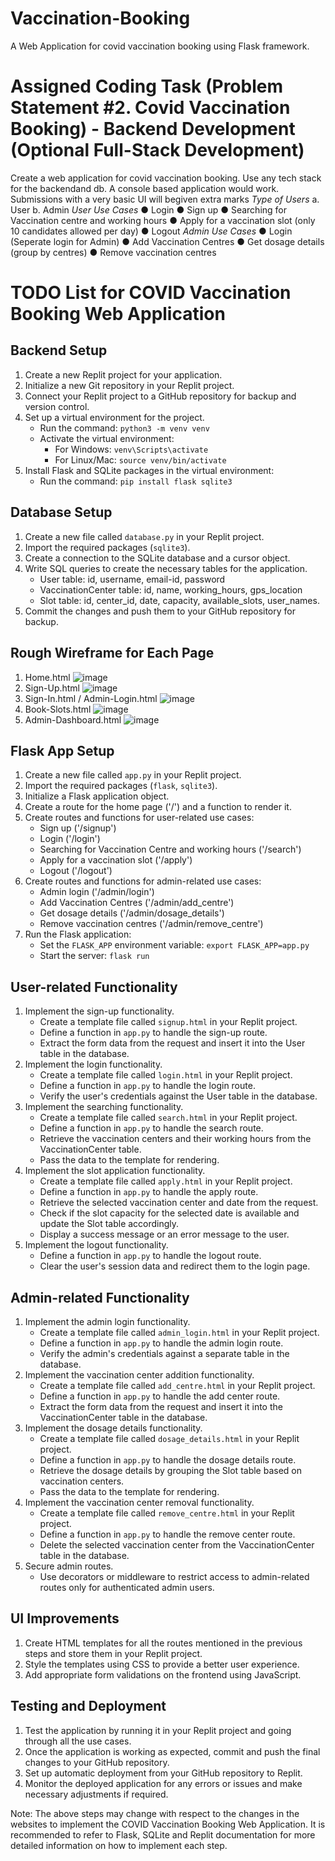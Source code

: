 # Vaccination-Booking
A Web Application for covid vaccination booking using Flask framework.

# Assigned Coding Task (Problem Statement #2. Covid Vaccination Booking) - Backend Development (Optional Full-Stack Development)
Create a web application for covid vaccination booking. Use any tech stack for the backendand db. A console based application would work. Submissions with a very basic UI will begiven extra marks
*Type of Users*
a. User
b. Admin
*User Use Cases*
● Login
● Sign up
● Searching for Vaccination centre and working hours
● Apply for a vaccination slot (only 10 candidates allowed per day)
● Logout
*Admin Use Cases*
● Login (Seperate login for Admin)
● Add Vaccination Centres
● Get dosage details (group by centres)
● Remove vaccination centres

# TODO List for COVID Vaccination Booking Web Application

## Backend Setup
1. Create a new Replit project for your application.
2. Initialize a new Git repository in your Replit project.
3. Connect your Replit project to a GitHub repository for backup and version control.
4. Set up a virtual environment for the project.
   - Run the command: `python3 -m venv venv`
   - Activate the virtual environment:
     - For Windows: `venv\Scripts\activate`
     - For Linux/Mac: `source venv/bin/activate`
5. Install Flask and SQLite packages in the virtual environment:
   - Run the command: `pip install flask sqlite3`

## Database Setup
1. Create a new file called `database.py` in your Replit project.
2. Import the required packages (`sqlite3`).
3. Create a connection to the SQLite database and a cursor object.
4. Write SQL queries to create the necessary tables for the application.
   - User table: id, username, email-id, password
   - VaccinationCenter table: id, name, working_hours, gps_location
   - Slot table: id, center_id, date, capacity, available_slots, user_names.
5. Commit the changes and push them to your GitHub repository for backup.

## Rough Wireframe for Each Page
1. Home.html
   ![image](https://github.com/Samuel-2552/Vaccination-Booking/assets/104893913/8effa997-4e46-4d01-ac41-a65870bba0a6)
2. Sign-Up.html
   ![image](https://github.com/Samuel-2552/Vaccination-Booking/assets/104893913/1a05ad36-541b-4c03-b26a-680027e41621)
3. Sign-In.html / Admin-Login.html
   ![image](https://github.com/Samuel-2552/Vaccination-Booking/assets/104893913/a5a918c5-2705-40e6-b810-1e59b60594e2)
4. Book-Slots.html
   ![image](https://github.com/Samuel-2552/Vaccination-Booking/assets/104893913/da18136d-b7f0-45cd-82f1-92a3e7948e63)
5. Admin-Dashboard.html
   ![image](https://github.com/Samuel-2552/Vaccination-Booking/assets/104893913/d0c20445-3550-4ff2-b07f-5f86d14a644d)   
   
## Flask App Setup
1. Create a new file called `app.py` in your Replit project.
2. Import the required packages (`flask`, `sqlite3`).
3. Initialize a Flask application object.
4. Create a route for the home page ('/') and a function to render it.
5. Create routes and functions for user-related use cases:
   - Sign up ('/signup')
   - Login ('/login')
   - Searching for Vaccination Centre and working hours ('/search')
   - Apply for a vaccination slot ('/apply')
   - Logout ('/logout')
6. Create routes and functions for admin-related use cases:
   - Admin login ('/admin/login')
   - Add Vaccination Centres ('/admin/add_centre')
   - Get dosage details ('/admin/dosage_details')
   - Remove vaccination centres ('/admin/remove_centre')
7. Run the Flask application:
   - Set the `FLASK_APP` environment variable: `export FLASK_APP=app.py`
   - Start the server: `flask run`

## User-related Functionality
1. Implement the sign-up functionality.
   - Create a template file called `signup.html` in your Replit project.
   - Define a function in `app.py` to handle the sign-up route.
   - Extract the form data from the request and insert it into the User table in the database.
2. Implement the login functionality.
   - Create a template file called `login.html` in your Replit project.
   - Define a function in `app.py` to handle the login route.
   - Verify the user's credentials against the User table in the database.
3. Implement the searching functionality.
   - Create a template file called `search.html` in your Replit project.
   - Define a function in `app.py` to handle the search route.
   - Retrieve the vaccination centers and their working hours from the VaccinationCenter table.
   - Pass the data to the template for rendering.
4. Implement the slot application functionality.
   - Create a template file called `apply.html` in your Replit project.
   - Define a function in `app.py` to handle the apply route.
   - Retrieve the selected vaccination center and date from the request.
   - Check if the slot capacity for the selected date is available and update the Slot table accordingly.
   - Display a success message or an error message to the user.
5. Implement the logout functionality.
   - Define a function in `app.py` to handle the logout route.
   - Clear the user's session data and redirect them to the login page.

## Admin-related Functionality
1. Implement the admin login functionality.
   - Create a template file called `admin_login.html` in your Replit project.
   - Define a function in `app.py` to handle the admin login route.
   - Verify the admin's credentials against a separate table in the database.
2. Implement the vaccination center addition functionality.
   - Create a template file called `add_centre.html` in your Replit project.
   - Define a function in `app.py` to handle the add center route.
   - Extract the form data from the request and insert it into the VaccinationCenter table in the database.
3. Implement the dosage details functionality.
   - Create a template file called `dosage_details.html` in your Replit project.
   - Define a function in `app.py` to handle the dosage details route.
   - Retrieve the dosage details by grouping the Slot table based on vaccination centers.
   - Pass the data to the template for rendering.
4. Implement the vaccination center removal functionality.
   - Create a template file called `remove_centre.html` in your Replit project.
   - Define a function in `app.py` to handle the remove center route.
   - Delete the selected vaccination center from the VaccinationCenter table in the database.
5. Secure admin routes.
   - Use decorators or middleware to restrict access to admin-related routes only for authenticated admin users.

## UI Improvements
1. Create HTML templates for all the routes mentioned in the previous steps and store them in your Replit project.
2. Style the templates using CSS to provide a better user experience.
3. Add appropriate form validations on the frontend using JavaScript.

## Testing and Deployment
1. Test the application by running it in your Replit project and going through all the use cases.
2. Once the application is working as expected, commit and push the final changes to your GitHub repository.
3. Set up automatic deployment from your GitHub repository to Replit.
4. Monitor the deployed application for any errors or issues and make necessary adjustments if required.

Note: The above steps may change with respect to the changes in the websites to implement the COVID Vaccination Booking Web Application. It is recommended to refer to Flask, SQLite and Replit documentation for more detailed information on how to implement each step.

